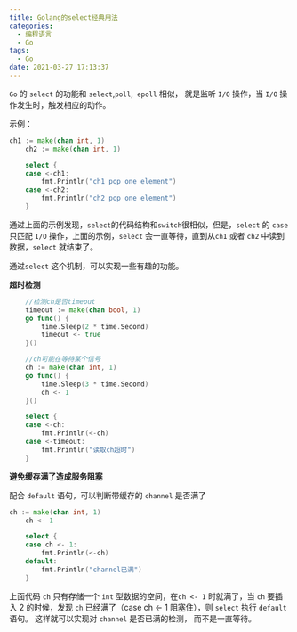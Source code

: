 ```yaml
---
title: Golang的select经典用法
categories:
  - 编程语言
  - Go
tags:
  - Go
date: 2021-03-27 17:13:37
---
```


`Go` 的 `select` 的功能和 `select`,`poll`,` epoll` 相似， 就是监听 `I/O` 操作，当 `I/O` 操作发生时，触发相应的动作。

示例：

```go
ch1 := make(chan int, 1)
	ch2 := make(chan int, 1)

	select {
	case <-ch1:
		fmt.Println("ch1 pop one element")
	case <-ch2:
		fmt.Println("ch2 pop one element")
	}
```

通过上面的示例发现，`select`的代码结构和`switch`很相似，但是，`select` 的 `case` 只匹配 `I/O` 操作，上面的示例，`select` 会一直等待，直到从`ch1` 或者 `ch2` 中读到数据，`select` 就结束了。

通过`select` 这个机制，可以实现一些有趣的功能。

**超时检测**

```go
	//检测ch是否timeout
	timeout := make(chan bool, 1)
	go func() {
		time.Sleep(2 * time.Second)
		timeout <- true
	}()

	//ch可能在等待某个信号
	ch := make(chan int, 1)
	go func() {
		time.Sleep(3 * time.Second)
		ch <- 1
	}()

	select {
	case <-ch:
		fmt.Println(<-ch)
	case <-timeout:
		fmt.Println("读取ch超时")
	}
```

**避免缓存满了造成服务阻塞**

配合 `default` 语句，可以判断带缓存的 `channel` 是否满了

```go
ch := make(chan int, 1)
	ch <- 1

	select {
	case ch <- 1:
		fmt.Println(<-ch)
	default:
		fmt.Println("channel已满")
	}
```

上面代码 `ch` 只有存储一个 `int` 型数据的空间，在`ch <- 1` 时就满了，当 `ch` 要插入 2 的时候，发现 `ch` 已经满了（case ch <- 1 阻塞住），则 `select` 执行 `default` 语句。 这样就可以实现对 `channel` 是否已满的检测， 而不是一直等待。
